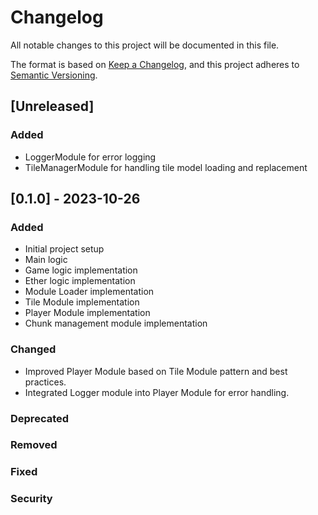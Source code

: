 # Changelog

All notable changes to this project will be documented in this file.

The format is based on [Keep a Changelog](https://keepachangelog.com/en/1.0.0/),
and this project adheres to [Semantic Versioning](https://semver.org/spec/v2.0.0.html).

## [Unreleased]
### Added
- LoggerModule for error logging
- TileManagerModule for handling tile model loading and replacement

## [0.1.0] - 2023-10-26
### Added
- Initial project setup
- Main logic
- Game logic implementation
- Ether logic implementation
- Module Loader implementation
- Tile Module implementation
- Player Module implementation
- Chunk management module implementation

### Changed
- Improved Player Module based on Tile Module pattern and best practices.
- Integrated Logger module into Player Module for error handling.

### Deprecated

### Removed

### Fixed

### Security